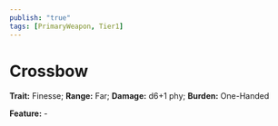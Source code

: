 ```yaml
---
publish: "true"
tags: [PrimaryWeapon, Tier1]
---
```

# Crossbow

**Trait:** Finesse; **Range:** Far; **Damage:** d6+1 phy; **Burden:** One-Handed

**Feature:** -
